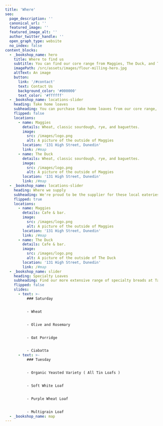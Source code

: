 ```yaml
---
title: 'Where'
seo:
  page_description: ''
  canonical_url: ''
  featured_image: ''
  featured_image_alt: ''
  author_twitter_handle: ''
  open_graph_type: website
  no_index: false
content_blocks:
  - _bookshop_name: hero
    title: Where to find us
    subtitle: You can find our core range from Maggies, The Duck, and The Good Food co. Find our more extensive range of loaves at Taste Nature.
    imagePath: /src/assets/images/flour-milling-hero.jpg
    altText: An image
    button:
      link: '/#contact'
      text: Contact Us
      background_color: '#000000'
      text_color: '#ffffff'
  - _bookshop_name: locations-slider
    heading: Take home loaves
    subheading: You can purchase take home loaves from our core range, at these local cafes.
    flipped: false
    locations:
      - name: Maggies
        details: Wheat, classic sourdough, rye, and baguettes.
        image:
          src: /images/logo.png
          alt: A picture of the outside of Maggies
        location: '131 High Street, Dunedin'
        link: /#map
      - name: The Duck
        details: Wheat, classic sourdough, rye, and baguettes.
        image:
          src: /images/logo.png
          alt: A picture of the outside of Maggies
        location: '131 High Street, Dunedin'
        link: /#map
  - _bookshop_name: locations-slider
    heading: Where we supply
    subheading: We're proud to be the supplier for these local eateries.
    flipped: true
    locations:
      - name: Maggies
        details: Cafe & bar.
        image:
          src: /images/logo.png
          alt: A picture of the outside of Maggies
        location: '131 High Street, Dunedin'
        link: /#map
      - name: The Duck
        details: Cafe & bar.
        image:
          src: /images/logo.png
          alt: A picture of the outside of The Duck
        location: '131 High Street, Dunedin'
        link: /#map
  - _bookshop_name: slider
    heading: Specialty Loaves
    subheading: Find our more extensive range of specialty breads at Taste Nature.
    flipped: false
    slides:
      - text: >-
          ### Saturday


          - Wheat


          - Olive and Rosemary


          - Oat Porridge


          - Ciabatta
      - text: >-
          ### Tuesday


          - Organic Yeasted Variety ( All Tin Loafs )


          - Soft White Loaf 


          - Purple Wheat Loaf


          - Multigrain Loaf
  - _bookshop_name: map
---
```

